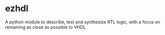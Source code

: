 # ezhdl
A python module to describe, test and synthesize RTL logic, with a focus on remaining as close as possible to VHDL
